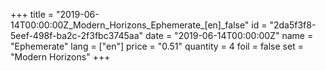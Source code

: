 +++
title = "2019-06-14T00:00:00Z_Modern_Horizons_Ephemerate_[en]_false"
id = "2da5f3f8-5eef-498f-ba2c-2f3fbc3745aa"
date = "2019-06-14T00:00:00Z"
name = "Ephemerate"
lang = ["en"]
price = "0.51"
quantity = 4
foil = false
set = "Modern Horizons"
+++
